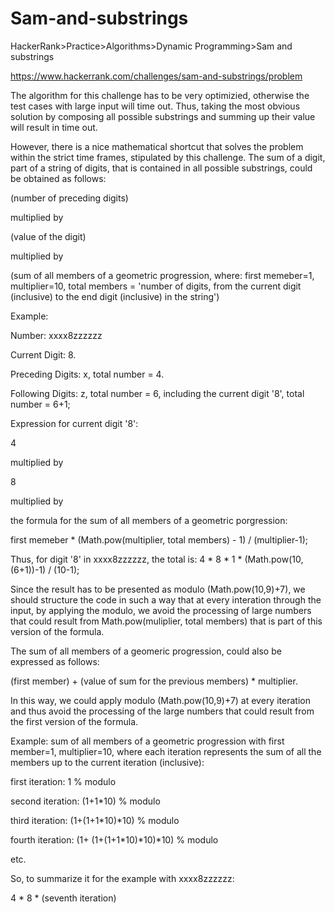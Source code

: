
# Sam-and-substrings

HackerRank>Practice>Algorithms>Dynamic Programming>Sam and substrings

https://www.hackerrank.com/challenges/sam-and-substrings/problem

The algorithm for this challenge has to be very optimizied, otherwise the test cases with large input will time out.
Thus, taking the most obvious solution by composing all possible substrings and summing up their value will result in time out.

However, there is a nice mathematical shortcut that solves the problem within the strict time frames, stipulated by this challenge.
The sum of a digit, part of a string of digits, that is contained in all possible substrings, could be obtained as follows:

(number of preceding digits) 

multiplied by

(value of the digit) 

multiplied by

(sum of all members of a geometric progression, where: 
first memeber=1, multiplier=10, total members = 'number of digits, from the current digit (inclusive) to the end digit (inclusive) in the string')

Example: 

Number: xxxx8zzzzzz

Current Digit: 8.

Preceding Digits: x, total number = 4.

Following Digits: z, total number = 6, including the current digit '8', total number = 6+1;

Expression for current digit '8': 


4 

multiplied by

8

multiplied by 

the formula for the sum of all members of a geometric porgression: 

first memeber * (Math.pow(multiplier, total members) - 1) / (multiplier-1);

Thus, for digit '8' in xxxx8zzzzzz, the total is: 4 * 8 * 1 * (Math.pow(10, (6+1))-1) / (10-1);

Since the result has to be presented as modulo (Math.pow(10,9)+7), we should structure 
the code in such a way that at every interation through the input, by applying the modulo, 
we avoid the processing of large numbers that could result from Math.pow(muliplier, total members) 
that is part of this version of the formula.

The sum of all members of a geomeric progression, could also be expressed as follows:

(first member) + (value of sum for the previous members) * multiplier. 

In this way, we could apply modulo (Math.pow(10,9)+7) at every iteration and thus avoid the processing 
of the large numbers that could result from the first version of the formula.

Example: sum of all members of a geometric progression with
first member=1, multiplier=10, where each iteration represents the sum 
of all the members up to the current iteration (inclusive):

first iteration:          1 % modulo

second iteration:         (1+1*10) % modulo

third iteration:          (1+(1+1*10)*10) % modulo

fourth iteration:         (1+ (1+(1+1*10)*10)*10) % modulo

etc.

So, to summarize it for the example with xxxx8zzzzzz:

4 * 8 * (seventh iteration)
